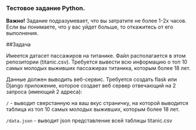 ### Тестовое задание Python. 

**Важно!** Задание подразумевает, что вы затратите не более 1-2х часов. 
Если вы понимаете, что у вас уйдет больше, то откажитесь от его выполнения.

##Задача

Имеется датасет пассажиров на титанике. Файл располагается в этом репозитории (titanic.csv).
Требуется вывести всю информацию о топ 10 самых молодых выживших пассажирах титаника, 
которым более 18 лет.

Данные должен выводить веб-сервис. Требуется создать flask или Django приложение, которое создает веб сервер отвечающий на 2 запроса (имеющий 2 адреса):

```/``` - выводит сверстанную на ваш вкус страничку, на которой выводится таблица из топ 10 самых молодых выживших, 
которым более 18 лет.
 
 
```/data.json```  - выводит json представление всей таблицы titanic.csv
